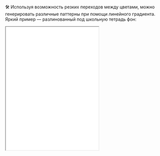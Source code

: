 🛠 Используя возможность резких переходов между цветами, можно генерировать различные паттерны при помощи линейного градиента. Яркий пример — разлинованный под школьную тетрадь фон:

<iframe title="Паттерн при помощи линейного градиента" src="../demos/gradient-pattern.html" height="400"></iframe>
